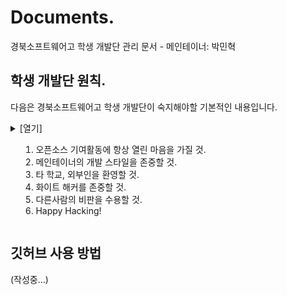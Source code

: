 # Documents.
경북소프트웨어고 학생 개발단 관리 문서 - 메인테이너: 박민혁

## 학생 개발단 원칙.
다음은 경북소프트웨어고 학생 개발단이 숙지해야할 기본적인 내용입니다.

<details>
<summary>
[열기]

1. 오픈소스 기여활동에 항상 열린 마음을 가질 것.
2. 메인테이너의 개발 스타일을 존중할 것.
3. 타 학교, 외부인을 환영할 것.
4. 화이트 해커를 존중할 것.
5. 다른사람의 비판을 수용할 것.
6. Happy Hacking!
</summary>

### 1. 오픈소스 기여활동에 항상 열린 마음을 가질 것.
힘들게 제작한 코드를 왜 굳이 인터넷에 공개할까요?

본인의 코드를 오픈소스화 하는 행동은 본인의 코드를 발전시키는데 큰 도움이 됩니다.\
타인이 코드를 보고 개선해야 할 내용을 이슈, PR, 댓글 등으로 남겨줄 수 있기 때문입니다.

또한 코딩을 하고자 하는 초보자 분들이 여러분들의 코드를 보고 발전하는 계기가 되기도 합니다.

참고로 여러분의 코딩 실력을 널리 알리는데도 많은 도움이 됩니다.

### 2. 메인테이너의 개발 스타일을 존중할 것.
코딩에서 규칙은 중요합니다.

빠른 커뮤니케이션과 빠른 오류 해결이 되기 위해서는 저장소마다 통일된 규칙이 필요합니다.

학생 개발단의 모든 저장소에는 메인테이너(관리자)가 표기되어 있습니다.\
메인테이너는 해당 저장소를 최초로 시작하거나 큰 영향을 준 인물로 구성됩니다.\
대부분의 경우 이 메인테이너의 개발 스타일을 따라 저장소의 개발 스타일이 결정됩니다.

이슈, PR, 댓글을 남길때 되도록 메인테이너의 개발 스타일을 존중해주세요.

### 3. 타 학교, 외부인을 환영할 것.
학생 개발 커뮤니티는 그리 넓지 않습니다.

당연히 타 학교 및 외부인과 함께 협업해야 할 일이 생길 수 있습니다.\
그럴때 충돌과 경쟁보다는 서로 발전할 수 있는 방향으로 서로의 의견을 존중하는것이 좋습니다.

**아무리 잘나거나 아무리 못한 학교라도 차별없이 모든 저장소에 기여할 수 있습니다.**

### 4. 화이트 해커를 존중할 것.
완벽하게 안전한 소프트웨어는 존재하지 않습니다.

여러분의 코드를 뚫으려고 시도한자가 있다면 비난하지 말고 존중해 주십시오.\
여러분들은 그 덕분에 어떤 부분이 취약한지, 보안해야할 부분은 어디인지 더욱 확실하게 알 수 있습니다.

**모든 저장소와 서비스의 대한 비영리적인 공격은 허가됩니다.**
(단, 취약점이 발견된 경우 즉시 학생개발단으로 보고하여야 합니다.)

### 5. 다른사람의 비판을 수용할 것.
자신의 단점을 알지 못하는 사람이 가장 멍청한 자입니다.

누군가 여러분들에게 비판을 한다면 귀를 닫아버리지 마세요.\
귀를 열고 상대방이 왜 그런 비판을 하는지, 이 비판을 통해 알 수 있는 나의 단점은 무엇인지, 나의 단점을 해결하려면 어떻게 해야하는지 분석하세요.

여러사람의 의견을 듣고 자신을 더 높은곳으로 나아갈 수 있도록 컨트롤 할 수 있어야 합니다.

### 6. Happy Hacking!
코딩을 피하지 못한다면 코딩을 즐기세요!

여러분들은 21세기 기술 발전의 최전선에 있습니다.

망설이지 말고 돌진하세요!

</details>

## 깃허브 사용 방법
(작성중...)
